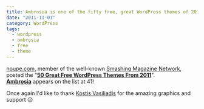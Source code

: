 ```yaml
---
title: Ambrosia is one of the fifty free, great WordPress themes of 2011!
date: "2011-11-01"
category: WordPress
tags:
  - wordpress
  - ambrosia
  - free
  - theme
---
```


[noupe.com](http://www.noupe.com/ "noupe.com"), member of the well-known [Smashing Magazine Network](http://www.smashingmagazine.com/the-smashing-network/ "The Smashing Network"), posted the "**[50 Great Free WordPress Themes From 2011](http://www.noupe.com/wordpress/50-great-free-wordpress-themes-from-2011.html "50 Great Free WordPress Themes From 2011")**". **[Ambrosia](/blog/projects/ambrosia-theme "Ambrosia theme")** appears on the list at 41!

Once again I'd like to thank [Kostis Vasiliadis](http://www.speak.gr/ "Speak.gr - Kostis Vasiliadis") for the amazing graphics and support 😉
